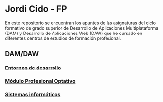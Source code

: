 # Jordi Cido - FP

En este repositorio se encuentran los apuntes de las asignaturas del ciclo formativo de grado superior de Desarrollo de Aplicaciones Multiplataforma (DAM) y Desarrollo de Aplicaciones Web (DAW) que he cursado en diferentes centros de estudios de formación profesional.

## DAM/DAW

### [Entornos de desarrollo](EDD)

### [Módulo Profesional Optativo](MPO)

### [Sistemas informáticos](SSII)

